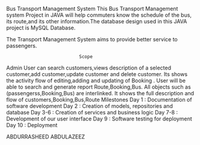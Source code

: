 Bus Transport Management System
This Bus Transport Management system Project in JAVA will help commuters know the schedule of the bus, its route,and its other information.The database design used in this JAVA project is MySQL Database.

The Transport Management System aims to provide better service to passengers.

                               Scope

Admin User can search customers,views description of a selected customer,add customer,update customer and delete customer.
Its shows the activity flow of editing,adding and updating of Booking .
User will be able to search and generate report Route,Booking,Bus.
All objects such as (passengerss,Booking,Bus) are interlinked.
It shows the full description and flow of customers,Booking,Bus,Route
                      Milestones
Day 1 : Documentation of software development
Day 2 : Creation of models, repositories and database
 Day 3-6 : Creation of services and business logic
Day 7-8 : Development of our user interface
Day 9 : Software testing for deployment
Day 10 : Deployment  

ABDURRASHEED ABDULAZEEZ